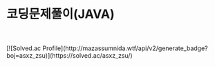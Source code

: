 
# 코딩문제풀이(JAVA)
</br>
</br>
[![Solved.ac Profile](http://mazassumnida.wtf/api/v2/generate_badge?boj=asxz_zsu)](https://solved.ac/asxz_zsu/)
